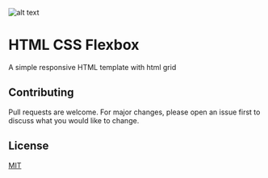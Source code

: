 ![alt text](https://encrypted-tbn0.gstatic.com/images?q=tbn:ANd9GcQzl22VYhJ1c5Fj1QHk3qjaKyYZ1pFeE1huI-mku2pjOV3X56dl&s)


# HTML CSS Flexbox

A simple responsive HTML template with html grid

## Contributing
Pull requests are welcome. For major changes, please open an issue first to discuss what you would like to change.

## License
[MIT](https://choosealicense.com/licenses/mit/)